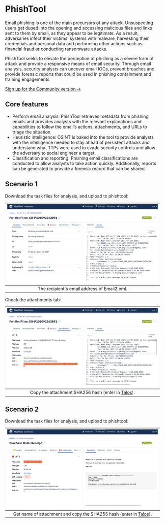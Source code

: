 # PhishTool

Email phishing is one of the main precursors of any attack. Unsuspecting users get duped into the opening and 
accessing malicious files and links sent to them by email, as they appear to be legitimate. As a result, adversaries 
infect their victims’ systems with malware, harvesting their credentials and personal data and performing other 
actions such as financial fraud or conducting ransomware attacks.

PhishTool seeks to elevate the perception of phishing as a severe form of attack and provide a responsive means of 
email security. Through email analysis, security analysts can uncover email IOCs, prevent breaches and provide 
forensic reports that could be used in phishing containment and training engagements.

[Sign up for the Community version ->](https://app.phishtool.com/sign-up/community)

## Core features

* Perform email analysis: PhishTool retrieves metadata from phishing emails and provides analysts with the relevant 
explanations and capabilities to follow the email’s actions, attachments, and URLs to triage the situation.
* Heuristic intelligence: OSINT is baked into the tool to provide analysts with the intelligence needed to stay 
ahead of persistent attacks and understand what TTPs were used to evade security controls and allow the adversary 
to social engineer a target.
* Classification and reporting: Phishing email classifications are conducted to allow analysts to take action quickly. 
Additionally, reports can be generated to provide a forensic record that can be shared.

## Scenario 1

Download the task files for analysis, and upload to phishtool:

| ![Phishtool](../../_static/images/phishtool.png)
|:--:|
| The recipient's email address of Email2.eml. |

Check the attachments tab:

| ![Phishtool](../../_static/images/phishtool-gethash.png)
|:--:|
| Copy the attachment SHA256 hash (enter in [Talos](talos.md)). |

## Scenario 2

Download the task files for analysis, and upload to phishtool:

| ![Phishtool](../../_static/images/phishtool-email3.png)
|:--:|
| Get name of attachment and copy the SHA256 hash (enter in [Talos](talos.md)). |

